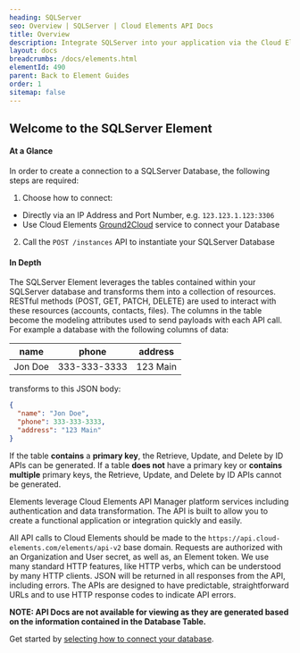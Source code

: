 ```yaml
---
heading: SQLServer
seo: Overview | SQLServer | Cloud Elements API Docs
title: Overview
description: Integrate SQLServer into your application via the Cloud Elements APIs.
layout: docs
breadcrumbs: /docs/elements.html
elementId: 490
parent: Back to Element Guides
order: 1
sitemap: false
---
```


## Welcome to the SQLServer Element


#### At a Glance

In order to create a connection to a SQLServer Database, the following steps are required:

1. Choose how to connect:
  * Directly via an IP Address and Port Number, e.g. `123.123.1.123:3306`
  * Use Cloud Elements [Ground2Cloud](/docs/products/ground-2-cloud/index.html) service to connect your Database
2. Call the `POST /instances` API to instantiate your SQLServer Database

#### In Depth

The SQLServer Element leverages the tables contained within your SQLServer database and transforms them into a collection of resources. RESTful methods (POST, GET, PATCH, DELETE) are used to interact with these resources (accounts, contacts, files). The columns in the table become the modeling attributes used to send payloads with each API call.
For example a database with the following columns of data:

| name    | phone        | address  |
|---------|--------------|----------|
| Jon Doe | 333-333-3333 | 123 Main |

transforms to this JSON body:

```JSON
{
  "name": "Jon Doe",
  "phone": 333-333-3333,
  "address": "123 Main"
}
```

If the table __contains__ a __primary key__, the Retrieve, Update, and Delete by ID APIs can be generated.
If a table __does not__ have a primary key or __contains multiple__ primary keys, the Retrieve, Update, and Delete by ID APIs cannot be generated.

Elements leverage Cloud Elements API Manager platform services including authentication and data transformation.  The API is built to allow you to create a functional application or integration quickly and easily.

All API calls to Cloud Elements should be made to the `https://api.cloud-elements.com/elements/api-v2` base domain. Requests are authorized with an Organization and User secret, as well as, an Element token.  We use many standard HTTP features, like HTTP verbs, which can be understood by many HTTP clients. JSON will be returned in all responses from the API, including errors. The APIs are designed to have predictable, straightforward URLs and to use HTTP response codes to indicate API errors.

__NOTE:  API Docs are not available for viewing as they are generated based on the information contained in the Database Table.__

Get started by [selecting how to connect your database](sqlserver-endpoint-setup.html).
